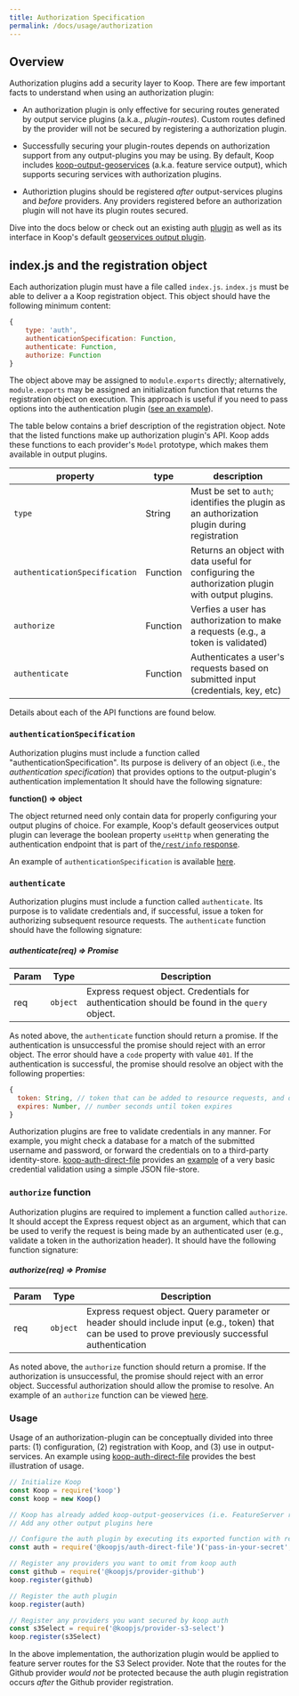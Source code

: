 ```yaml
---
title: Authorization Specification
permalink: /docs/usage/authorization
---
```


## Overview

Authorization plugins add a security layer to Koop. There are few important facts to understand when using an authorization plugin:

* An authorization plugin is only effective for securing routes generated by output service plugins (a.k.a., _plugin-routes_).  Custom routes defined by the provider will not be secured by registering a authorization plugin.

* Successfully securing your plugin-routes depends on authorization support from any output-plugins you may be using. By default, Koop includes [koop-output-geoservices](https://github.com/koopjs/koop-output-geoservices) (a.k.a. feature service output), which supports securing services with authorization plugins.

* Authoriztion plugins should be registered _after_ output-services plugins and _before_ providers.  Any providers registered before an authorization plugin will not have its plugin routes secured.

Dive into the docs below or check out an existing auth [plugin](https://github.com/koopjs/koop-auth-direct-file) as well as its interface in Koop's default [geoservices output plugin](https://github.com/koopjs/koop-output-geoservices/blob/master/index.js).

## index.js and the registration object

Each authorization plugin must have a file called `index.js`.  `index.js` must be able to deliver a a Koop registration object.  This object should have the following minimum content:

```js
{
    type: 'auth',
    authenticationSpecification: Function,
    authenticate: Function,
    authorize: Function
}
```

The object above may be assigned to `module.exports` directly; alternatively, `module.exports` may be assigned an initialization function that returns the registration object on execution.  This approach is useful if you need to pass options into the authentication plugin ([see an example](https://github.com/koopjs/koop-auth-direct-file/blob/master/src/index.js#L10-L17)).  

The table below contains a brief description of the registration object. Note that the listed functions make up authorization plugin's API. Koop adds these functions to each provider's `Model` prototype, which makes them available in output plugins.

| property | type | description |
| --- | --- | --- |
|`type`| String | Must be set to `auth`; identifies the plugin as an authorization plugin during registration |
|`authenticationSpecification`| Function | Returns an object with data useful for configuring the authorization plugin with output plugins.|
|`authorize`| Function | Verfies a user has authorization to make a requests (e.g., a token is validated) |
|`authenticate`|Function| Authenticates a user's requests based on submitted input (credentials, key, etc)|

Details about each of the API functions are found below.

### `authenticationSpecification`

Authorization plugins must include a function called "authenticationSpecification".  Its purpose is delivery of an object (i.e., the _authentication specification_) that provides options to the output-plugin's authentication implementation It should have the following signature:

**function() ⇒ object**

The object returned need only contain data for properly configuring your output plugins of choice. For example, Koop's default geoservices output plugin can leverage the boolean property `useHttp` when generating the authentication endpoint that is part of the[`/rest/info` response](https://github.com/koopjs/koop-output-geoservices/blob/master/index.js#L54).

An example of `authenticationSpecification` is available [here](https://github.com/koopjs/koop-auth-direct-file/blob/master/src/index.js#L44-L56).

### `authenticate`

Authorization plugins must include a function called `authenticate`.  Its purpose is to validate credentials and, if successful, issue a token for authorizing subsequent resource requests.  The `authenticate` function should have the following signature:

##### authenticate(req) ⇒ Promise

| Param | Type | Description |
| --- | --- | --- |
| req | <code>object</code> | Express request object. Credentials for authentication should be found in the `query` object. |

As noted above, the `authenticate` function should return a promise. If the authentication is unsuccessful the promise should reject with an error object.  The error should have a `code` property with value `401`. If the authentication is successful, the promise should resolve an object with the following properties:

```js
{
  token: String, // token that can be added to resource requests, and decoded and verified by the "authorization" function
  expires: Number, // number seconds until token expires
}
```

Authorization plugins are free to validate credentials in any manner.  For example, you might check a database for a match of the submitted username and password, or forward the credentials on to a third-party identity-store. [koop-auth-direct-file](https://github.com/koopjs/koop-auth-direct-file) provides an [example](https://github.com/koopjs/koop-auth-direct-file/blob/master/src/index.js#L59-L88) of a very basic credential validation using a simple JSON file-store. 

### `authorize` function

Authorization plugins are required to implement a function called `authorize`.  It should accept the Express request object as an argument, which that can be used to verify the request is being made by an authenticated user (e.g., validate a token in the authorization header).  It should have the following function signature:

##### authorize(req) ⇒ Promise

| Param | Type | Description |
| --- | --- | --- |
| req | <code>object</code> | Express request object. Query parameter or header should include input (e.g., token) that can be used to prove previously successful authentication |

As noted above, the `authorize` function should return a promise. If the authorization is unsuccessful, the promise should reject with an error object.  Successful authorization should allow the promise to resolve. An example of an `authorize` function can be viewed [here](https://github.com/koopjs/koop-auth-direct-file/blob/master/src/index.js#L90-L108).

### Usage

Usage of an authorization-plugin can be conceptually divided into three parts: (1) configuration, (2) registration with Koop, and (3) use in output-services.  An example using  [koop-auth-direct-file](https://github.com/koopjs/koop-auth-direct-file) provides the best illustration of usage.

```js
// Initialize Koop
const Koop = require('koop')
const koop = new Koop()

// Koop has already added koop-output-geoservices (i.e. FeatureServer routes) by default
// Add any other output plugins here

// Configure the auth plugin by executing its exported function with requried args
const auth = require('@koopjs/auth-direct-file')('pass-in-your-secret', `path/to/identity-store`)

// Register any providers you want to omit from koop auth
const github = require('@koopjs/provider-github')
koop.register(github)

// Register the auth plugin
koop.register(auth)

// Register any providers you want secured by koop auth
const s3Select = require('@koopjs/provider-s3-select')
koop.register(s3Select)
```

In the above implementation, the authorization plugin would be applied to feature server routes for the S3 Select provider. Note that the routes for the Github provider _would not_ be protected because the auth plugin registration occurs _after_ the Github provider registration.
